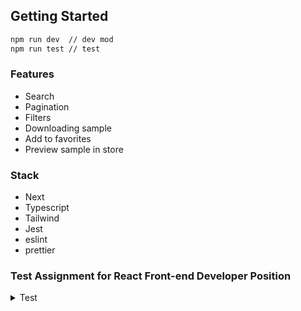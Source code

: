 ## Getting Started

```bash
npm run dev  // dev mod
npm run test // test
```

### Features

* Search
* Pagination
* Filters
* Downloading sample
* Add to favorites
* Preview sample in store

### Stack

* Next
* Typescript
* Tailwind
* Jest
* eslint
* prettier

### Test Assignment for React Front-end Developer Position

<details><summary>Test</summary>

**Objective:** Assess the developer's skills in using React, TypeScript, and Sass, as well as their ability to quickly
understand documentation and make decisions on necessary functionality.

**Task Description:**
Create a web application with common features of searching media content (YouTube), allowing users to search for music,
books, and other media using the iTunes Search API. The application should include a search bar and a list of search
results.

**Requirements:**

1. **Core Functionality:**
    - Create a page with a search bar.
    - Display search results in a list below the search bar.
    - Connect to and use the iTunes Search API to fetch
      data (https://developer.apple.com/library/archive/documentation/AudioVideo/Conceptual/iTuneSearchAPI/Searching.html#//apple_ref/doc/uid/TP40017632-CH5-SW1).

2. **Technologies:**
    - **React**: Use functional components and hooks.
    - **Next.js** with App directory approach.
    - **TypeScript**: Use TypeScript for component and data typing.
    - **Sass modules** or any **UI library** of your choice (e.g., Tailwind, Material-UI).

3. **Additional Features (optional but encouraged):**
    - Ability to filter search results by category (music, books, movies, etc.).
    - Pagination of search results or infinite scroll.
    - Display detailed information for each item in the search results (e.g., album cover, author, release date, etc.).
    - Caching search results for performance improvement or virtualization techniques.
    - Interactive elements such as adding to favorites, rating, etc.
    - Responsive design for mobile devices.
    - Unit tests for core components.
    - Design/coloring/fonts are up to you, make it unique on your taste.

**Code Requirements:**

- Clean and readable code.
- Adherence to modern React and TypeScript development practices.
- Well-structured file organization.
- Use Git for version control (provide a link to the repository).

**Expected Outcome:**

- Link to a GitHub repository with the completed project.
- Instructions for running the project locally.
- A brief description of the functionality and technologies used.
- Some notes on what would be also good to improve add or your vision of what u didn't make to implement.

**Evaluation Criteria:**

- Correctness and completeness of the core functionality.
- Use of TypeScript and Sass/chosen UI library.
- Code quality and readability.
- Implementation of additional features.
- Ability to follow instructions and documentation.
- Design/UX, the vision.

**Documentation for Reference:**

- iTunes Search
  API: [iTunes Search API Documentation](https://developer.apple.com/library/archive/documentation/AudioVideo/Conceptual/iTuneSearchAPI/Searching.html#//apple_ref/doc/uid/TP40017632-CH5-SW1)

**Design and Functionality Vision:**

- The list of search results can be presented in any format, including a card list.
- You are encouraged to provide your vision of the functionality and design, as one of the goals of this assignment is
  to understand your level of design thinking and your ability to make independent decisions.
- Any additional external library can be used if reasonable.

Good luck! We look forward to seeing your solution.
</details>